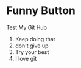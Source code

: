 # Funny Button

Test My Git Hub

1. Keep doing that
2. don't give up
3. Try your best
4. I love git
